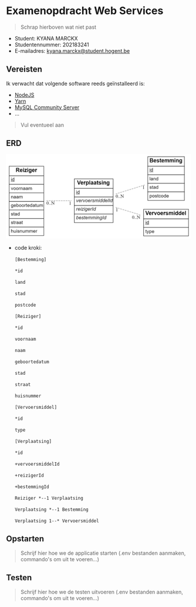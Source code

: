 # Examenopdracht Web Services

> Schrap hierboven wat niet past

- Student: KYANA MARCKX
- Studentennummer: 202183241
- E-mailadres: kyana.marckx@student.hogent.be

## Vereisten

Ik verwacht dat volgende software reeds geïnstalleerd is:

- [NodeJS](https://nodejs.org)
- [Yarn](https://yarnpkg.com)
- [MySQL Community Server](https://dev.mysql.com/downloads/mysql/)
- ...

> Vul eventueel aan

## ERD
  ![ERD](/images/ERD.png)
- code kroki:
  
  `[Bestemming]`
  
  `*id`
  
  `land`
  
  `stad`
  
  `postcode`

  `[Reiziger]`
  
  `*id`
  
  `voornaam`
  
  `naam`
  
  `geboortedatum`
  
  `stad`

  `straat`

  `huisnummer`

  `[Vervoersmiddel]`
  
  `*id`
  
  `type`

  `[Verplaatsing]`

  `*id`

  `+vervoersmiddelId`

  `+reizigerId`

  `+bestemmingId`

  `Reiziger *--1 Verplaatsing`
  
  `Verplaatsing *--1 Bestemming`

  `Verplaatsing 1--* Vervoersmiddel`

## Opstarten

> Schrijf hier hoe we de applicatie starten (.env bestanden aanmaken, commando's om uit te voeren...)

<!-- - `yarn add @koa/cors` -->
<!-- TODO winston -->


## Testen

> Schrijf hier hoe we de testen uitvoeren (.env bestanden aanmaken, commando's om uit te voeren...)
